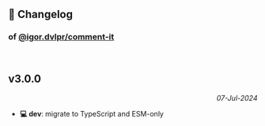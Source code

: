 ## 📒 Changelog

### of [@igor.dvlpr/comment-it](https://github.com/igorskyflyer/npm-comment-it)

<br>

## v3.0.0

<p align="right"><em>07-Jul-2024</em></p>

- **💻 dev**: migrate to TypeScript and ESM-only
